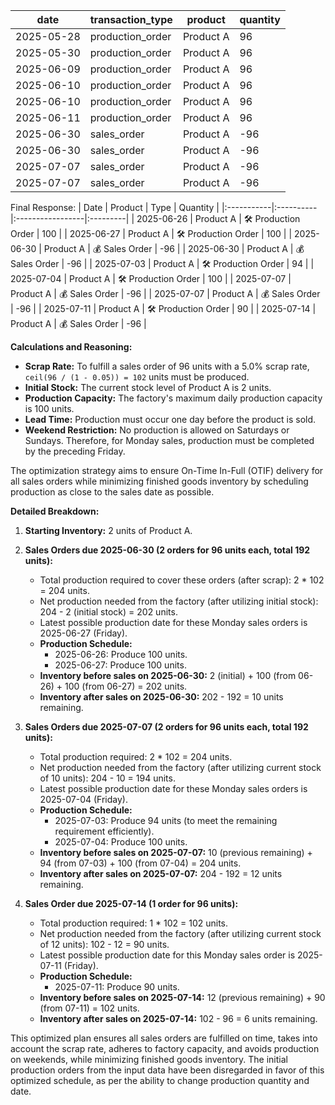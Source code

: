 | date | transaction_type | product | quantity |
| --- | --- | --- | --- |
| 2025-05-28 | production_order | Product A | 96 |
| 2025-05-30 | production_order | Product A | 96 |
| 2025-06-09 | production_order | Product A | 96 |
| 2025-06-10 | production_order | Product A | 96 |
| 2025-06-10 | production_order | Product A | 96 |
| 2025-06-11 | production_order | Product A | 96 |
| 2025-06-30 | sales_order | Product A | -96 |
| 2025-06-30 | sales_order | Product A | -96 |
| 2025-07-07 | sales_order | Product A | -96 |
| 2025-07-07 | sales_order | Product A | -96 |


Final Response:
| Date | Product | Type | Quantity |
|:-----------|:----------|:-----------------|:---------|
| 2025-06-26 | Product A | 🛠️ Production Order | 100 |
| 2025-06-27 | Product A | 🛠️ Production Order | 100 |
| 2025-06-30 | Product A | 💰 Sales Order | -96 |
| 2025-06-30 | Product A | 💰 Sales Order | -96 |
| 2025-07-03 | Product A | 🛠️ Production Order | 94 |
| 2025-07-04 | Product A | 🛠️ Production Order | 100 |
| 2025-07-07 | Product A | 💰 Sales Order | -96 |
| 2025-07-07 | Product A | 💰 Sales Order | -96 |
| 2025-07-11 | Product A | 🛠️ Production Order | 90 |
| 2025-07-14 | Product A | 💰 Sales Order | -96 |

**Calculations and Reasoning:**

*   **Scrap Rate:** To fulfill a sales order of 96 units with a 5.0% scrap rate, `ceil(96 / (1 - 0.05)) = 102` units must be produced.
*   **Initial Stock:** The current stock level of Product A is 2 units.
*   **Production Capacity:** The factory's maximum daily production capacity is 100 units.
*   **Lead Time:** Production must occur one day before the product is sold.
*   **Weekend Restriction:** No production is allowed on Saturdays or Sundays. Therefore, for Monday sales, production must be completed by the preceding Friday.

The optimization strategy aims to ensure On-Time In-Full (OTIF) delivery for all sales orders while minimizing finished goods inventory by scheduling production as close to the sales date as possible.

**Detailed Breakdown:**

1.  **Starting Inventory:** 2 units of Product A.

2.  **Sales Orders due 2025-06-30 (2 orders for 96 units each, total 192 units):**
    *   Total production required to cover these orders (after scrap): 2 * 102 = 204 units.
    *   Net production needed from the factory (after utilizing initial stock): 204 - 2 (initial stock) = 202 units.
    *   Latest possible production date for these Monday sales orders is 2025-06-27 (Friday).
    *   **Production Schedule:**
        *   2025-06-26: Produce 100 units.
        *   2025-06-27: Produce 100 units.
    *   **Inventory before sales on 2025-06-30:** 2 (initial) + 100 (from 06-26) + 100 (from 06-27) = 202 units.
    *   **Inventory after sales on 2025-06-30:** 202 - 192 = 10 units remaining.

3.  **Sales Orders due 2025-07-07 (2 orders for 96 units each, total 192 units):**
    *   Total production required: 2 * 102 = 204 units.
    *   Net production needed from the factory (after utilizing current stock of 10 units): 204 - 10 = 194 units.
    *   Latest possible production date for these Monday sales orders is 2025-07-04 (Friday).
    *   **Production Schedule:**
        *   2025-07-03: Produce 94 units (to meet the remaining requirement efficiently).
        *   2025-07-04: Produce 100 units.
    *   **Inventory before sales on 2025-07-07:** 10 (previous remaining) + 94 (from 07-03) + 100 (from 07-04) = 204 units.
    *   **Inventory after sales on 2025-07-07:** 204 - 192 = 12 units remaining.

4.  **Sales Order due 2025-07-14 (1 order for 96 units):**
    *   Total production required: 1 * 102 = 102 units.
    *   Net production needed from the factory (after utilizing current stock of 12 units): 102 - 12 = 90 units.
    *   Latest possible production date for this Monday sales order is 2025-07-11 (Friday).
    *   **Production Schedule:**
        *   2025-07-11: Produce 90 units.
    *   **Inventory before sales on 2025-07-14:** 12 (previous remaining) + 90 (from 07-11) = 102 units.
    *   **Inventory after sales on 2025-07-14:** 102 - 96 = 6 units remaining.

This optimized plan ensures all sales orders are fulfilled on time, takes into account the scrap rate, adheres to factory capacity, and avoids production on weekends, while minimizing finished goods inventory. The initial production orders from the input data have been disregarded in favor of this optimized schedule, as per the ability to change production quantity and date.